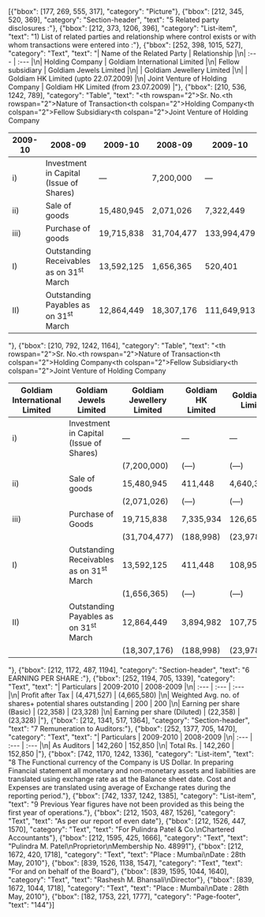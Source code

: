 [{"bbox": [177, 269, 555, 317], "category": "Picture"}, {"bbox": [212, 345, 520, 369], "category": "Section-header", "text": "5 Related party disclosures :"}, {"bbox": [212, 373, 1206, 396], "category": "List-item", "text": "1) List of related parties and relationship where control exists or with whom transactions were entered into :"}, {"bbox": [252, 398, 1015, 527], "category": "Text", "text": "| Name of the Related Party | Relationship |\n| :--- | :--- |\n| Holding Company | Goldiam International Limited |\n| Fellow subsidiary | Goldiam Jewels Limited |\n| | Goldiam Jewellery Limited |\n| | Goldiam HK Limited (upto 22.07.2009) |\n| Joint Venture of Holding Company | Goldiam HK Limited (from 23.07.2009) |"}, {"bbox": [210, 536, 1242, 789], "category": "Table", "text": "<table><thead><tr><th rowspan=\"2\">Sr. No.</th><th rowspan=\"2\">Nature of Transaction</th><th colspan=\"2\">Holding Company</th><th colspan=\"2\">Fellow Subsidiary</th><th colspan=\"2\">Joint Venture of Holding Company</th></tr><tr><th>2009-10</th><th>2008-09</th><th>2009-10</th><th>2008-09</th><th>2009-10</th><th>2008-09</th></tr></thead><tbody><tr><td>i)</td><td>Investment in Capital (Issue of Shares)</td><td>—</td><td>7,200,000</td><td>—</td><td>—</td><td>—</td><td>—</td></tr><tr><td>ii)</td><td>Sale of goods</td><td>15,480,945</td><td>2,071,026</td><td>7,322,449</td><td>—</td><td>—</td><td>—</td></tr><tr><td>iii)</td><td>Purchase of goods</td><td>19,715,838</td><td>31,704,477</td><td>133,994,479</td><td>24,167,032</td><td>—</td><td>—</td></tr><tr><td>I)</td><td>Outstanding Receivables as on 31<sup>st</sup> March</td><td>13,592,125</td><td>1,656,365</td><td>520,401</td><td>—</td><td>—</td><td>—</td></tr><tr><td>II)</td><td>Outstanding Payables as on 31<sup>st</sup> March</td><td>12,864,449</td><td>18,307,176</td><td>111,649,913</td><td>33,596,807</td><td>—</td><td>—</td></tr></tbody></table>"}, {"bbox": [210, 792, 1242, 1164], "category": "Table", "text": "<table><thead><tr><th rowspan=\"2\">Sr. No.</th><th rowspan=\"2\">Nature of Transaction</th><th colspan=\"2\">Holding Company</th><th colspan=\"2\">Fellow Subsidiary</th><th colspan=\"2\">Joint Venture of Holding Company</th></tr><tr><th>Goldiam International Limited</th><th>Goldiam Jewels Limited</th><th>Goldiam Jewellery Limited</th><th>Goldiam HK Limited</th><th>Goldiam HK Limited</th></tr></thead><tbody><tr><td>i)</td><td>Investment in Capital (Issue of Shares)</td><td>—</td><td>—</td><td>—</td><td>—</td><td>—</td><td>—</td></tr><tr><td></td><td></td><td>(7,200,000)</td><td>(—)</td><td>(—)</td><td>(—)</td><td>(—)</td><td>(—)</td></tr><tr><td>ii)</td><td>Sale of goods</td><td>15,480,945</td><td>411,448</td><td>4,640,389</td><td>2,270,612</td><td>—</td><td>—</td></tr><tr><td></td><td></td><td>(2,071,026)</td><td>(—)</td><td>(—)</td><td>(—)</td><td>(—)</td><td>(—)</td></tr><tr><td>iii)</td><td>Purchase of Goods</td><td>19,715,838</td><td>7,335,934</td><td>126,658,545</td><td>—</td><td>—</td><td>—</td></tr><tr><td></td><td></td><td>(31,704,477)</td><td>(188,998)</td><td>(23,978,034)</td><td>(9,429,775)</td><td>—</td><td>—</td></tr><tr><td>I)</td><td>Outstanding Receivables as on 31<sup>st</sup> March</td><td>13,592,125</td><td>411,448</td><td>108,953</td><td>—</td><td>—</td><td>—</td></tr><tr><td></td><td></td><td>(1,656,365)</td><td>(—)</td><td>(—)</td><td>(—)</td><td>(—)</td><td>(—)</td></tr><tr><td>II)</td><td>Outstanding Payables as on 31<sup>st</sup> March</td><td>12,864,449</td><td>3,894,982</td><td>107,754,931</td><td>—</td><td>—</td><td>—</td></tr><tr><td></td><td></td><td>(18,307,176)</td><td>(188,998)</td><td>(23,978,034)</td><td>(9,429,775)</td><td>—</td><td>—</td></tr></tbody></table>"}, {"bbox": [212, 1172, 487, 1194], "category": "Section-header", "text": "6 EARNING PER SHARE :"}, {"bbox": [252, 1194, 705, 1339], "category": "Text", "text": "| Particulars | 2009-2010 | 2008-2009 |\n| :--- | :--- | :--- |\n| Profit after Tax | (4,471,527) | (4,665,580) |\n| Weighted Avg. no. of shares+ potential shares outstanding | 200 | 200 |\n| Earning per share (Basic) | (22,358) | (23,328) |\n| Earning per share (Diluted) | (22,358) | (23,328) |"}, {"bbox": [212, 1341, 517, 1364], "category": "Section-header", "text": "7 Remuneration to Auditors:"}, {"bbox": [252, 1377, 705, 1470], "category": "Text", "text": "| Particulars | 2009-2010 | 2008-2009 |\n| :--- | :--- | :--- |\n| As Auditors | 142,260 | 152,850 |\n| Total Rs. | 142,260 | 152,850 |"}, {"bbox": [742, 1170, 1242, 1336], "category": "List-item", "text": "8 The Functional currency of the Company is US Dollar. In preparing Financial statement all monetary and non-monetary assets and liabilities are translated using exchange rate as at the Balance sheet date. Cost and Expenses are translated using average of Exchange rates during the reporting period."}, {"bbox": [742, 1337, 1242, 1385], "category": "List-item", "text": "9 Previous Year figures have not been provided as this being the first year of operations."}, {"bbox": [212, 1503, 487, 1526], "category": "Text", "text": "As per our report of even date"}, {"bbox": [212, 1526, 447, 1570], "category": "Text", "text": "For Pulindra Patel & Co.\nChartered Accountants"}, {"bbox": [212, 1595, 425, 1666], "category": "Text", "text": "Pulindra M. Patel\nProprietor\nMembership No. 48991"}, {"bbox": [212, 1672, 420, 1718], "category": "Text", "text": "Place : Mumbai\nDate : 28th May, 2010"}, {"bbox": [839, 1526, 1138, 1547], "category": "Text", "text": "For and on behalf of the Board"}, {"bbox": [839, 1595, 1044, 1640], "category": "Text", "text": "Rashesh M. Bhansali\nDirector"}, {"bbox": [839, 1672, 1044, 1718], "category": "Text", "text": "Place : Mumbai\nDate : 28th May, 2010"}, {"bbox": [182, 1753, 221, 1777], "category": "Page-footer", "text": "144"}]
